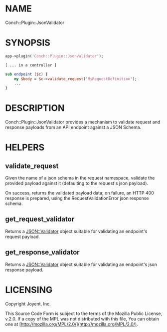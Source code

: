 # NAME

Conch::Plugin::JsonValidator

# SYNOPSIS

```perl
app->plugin('Conch::Plugin::JsonValidator');

[ ... in a controller ]

sub endpoint ($c) {
    my $body = $c->validate_request('MyRequestDefinition');
    ...
}
```

# DESCRIPTION

Conch::Plugin::JsonValidator provides a mechanism to validate request and response payloads
from an API endpoint against a JSON Schema.

# HELPERS

## validate\_request

Given the name of a json schema in the request namespace, validate the provided payload against
it (defaulting to the request's json payload).

On success, returns the validated payload data; on failure, an HTTP 400 response is prepared,
using the RequestValidationError json response schema.

## get\_request\_validator

Returns a [JSON::Validator](https://metacpan.org/pod/JSON::Validator) object suitable for validating an endpoint's request payload.

## get\_response\_validator

Returns a [JSON::Validator](https://metacpan.org/pod/JSON::Validator) object suitable for validating an endpoint's json response payload.

# LICENSING

Copyright Joyent, Inc.

This Source Code Form is subject to the terms of the Mozilla Public License,
v.2.0. If a copy of the MPL was not distributed with this file, You can obtain
one at [http://mozilla.org/MPL/2.0/](http://mozilla.org/MPL/2.0/).
